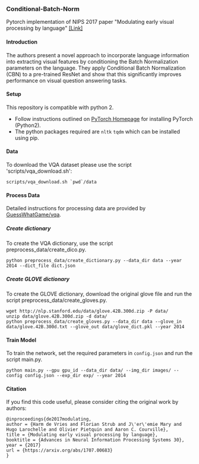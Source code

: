 ### Conditional-Batch-Norm
Pytorch implementation of NIPS 2017 paper "Modulating early visual processing by language" 
[[Link]](https://papers.nips.cc/paper/7237-modulating-early-visual-processing-by-language.pdf) </br>

#### Introduction
The authors present a novel approach to incorporate language information into extracting visual features by conditioning the Batch Normalization parameters on the language. They apply Conditional Batch Normalization (CBN) to a pre-trained ResNet and show that this significantly improves performance on visual question answering tasks. </br>

#### Setup
This repository is compatible with python 2. </br>
- Follow instructions outlined on [PyTorch Homepage](https://pytorch.org/) for installing PyTorch (Python2). 
- The python packages required are ``` nltk ``` ``` tqdm ``` which can be installed using pip. </br>

#### Data
To download the VQA dataset please use the script 'scripts/vqa_download.sh': </br>
```
scripts/vqa_download.sh `pwd`/data
```

#### Process Data
Detailed instructions for processing data are provided by [GuessWhatGame/vqa](https://github.com/GuessWhatGame/vqa#introduction). </br>

##### Create dictionary
To create the VQA dictionary, use the script preprocess_data/create_dico.py. </br>
```
python preprocess_data/create_dictionary.py --data_dir data --year 2014 --dict_file dict.json
```

##### Create GLOVE dictionary
To create the GLOVE dictionary, download the original glove file and run the script preprocess_data/create_gloves.py. </br>
```
wget http://nlp.stanford.edu/data/glove.42B.300d.zip -P data/
unzip data/glove.42B.300d.zip -d data/
python preprocess_data/create_gloves.py --data_dir data --glove_in data/glove.42B.300d.txt --glove_out data/glove_dict.pkl --year 2014
```

#### Train Model
To train the network, set the required parameters in ``` config.json ``` and run the script main.py.
```
python main.py --gpu gpu_id --data_dir data/ --img_dir images/ --config config.json --exp_dir exp/ --year 2014
```

#### Citation
If you find this code useful, please consider citing the original work by authors:
```
@inproceedings{de2017modulating,
author = {Harm de Vries and Florian Strub and J\'er\'emie Mary and Hugo Larochelle and Olivier Pietquin and Aaron C. Courville},
title = {Modulating early visual processing by language},
booktitle = {Advances in Neural Information Processing Systems 30},
year = {2017}
url = {https://arxiv.org/abs/1707.00683}
}
```
